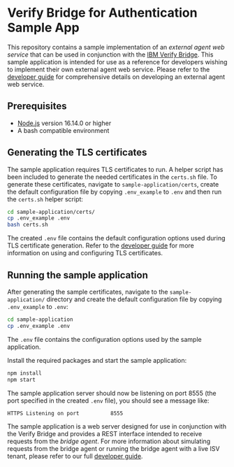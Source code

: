 [1]: https://docs.verify.ibm.com/verify/docs/developing-external-agent-ws
# Verify Bridge for Authentication Sample App
This repository contains a sample implementation of an *external agent web service* that can be used in conjunction with the [IBM Verify Bridge](https://www.ibm.com/docs/en/security-verify?topic=integrations-security-verify-bridge). This sample application is intended for use as a reference for developers wishing to implement their own external agent web service. Please refer to the [developer guide][1] for comprehensive details on developing an external agent web service. 

## Prerequisites
* [Node.js](https://nodejs.org/) version 16.14.0 or higher
* A bash  compatible environment

## Generating the TLS certificates
The sample application requires TLS certificates to run. A helper script has been included to generate the needed certificates in the `certs.sh` file. To generate these certificates, navigate to `sample-application/certs`, create the default configuration file by copying `.env_example` to `.env` and then run the `certs.sh` helper script: 

```bash
cd sample-application/certs/
cp .env_example .env
bash certs.sh
```

The created `.env` file contains the default configuration options used during TLS certificate generation. Refer to the [developer guide][1] for more information on using and configuring TLS certificates. 
## Running the sample application 
After generating the sample certificates, navigate to the `sample-application/` directory and create the default configuration file by copying `.env_example` to `.env`:

```bash 
cd sample-application
cp .env_example .env
```

The `.env` file contains the configuration options used by the sample application. 

Install the required packages and start the sample application:

```bash
npm install
npm start
```

The sample application server should now be listening on port 8555 (the port specified in the created `.env` file), you should see a message like:

```bash
HTTPS Listening on port          8555
```

The sample application is a web server designed for use in conjunction with the Verify Bridge and provides a REST interface intended to receive requests from the *bridge agent*. For more information about simulating requests from the bridge agent or running the bridge agent with a live ISV tenant, please refer to our full [developer guide][1].
